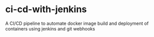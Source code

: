 # ci-cd-with-jenkins
A CI/CD pipeline to automate docker image build and deployment of containers using jenkins and git webhooks 
